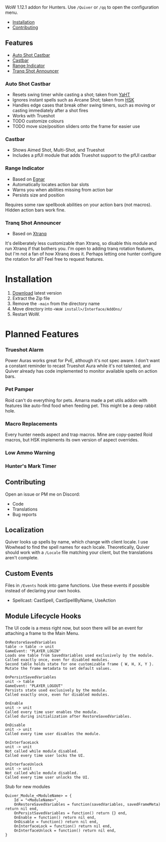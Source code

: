 WoW 1.12.1 addon for Hunters. Use `/Quiver` or `/qq` to open the configuration menu.

- [Installation](#installation)
- [Contributing](#contributing)

## Features
- [Auto Shot Castbar](#auto-shot-castbar)
- [Castbar](#castbar)
- [Range Indicator](#range-indicator)
- [Tranq Shot Announcer](#tranq-shot-announcer)

### Auto Shot Castbar
- Resets swing timer while casting a shot; taken from [YaHT](https://github.com/Aviana/YaHT/tree/1.12.1)
- Ignores instant spells such as Arcane Shot; taken from [HSK](https://github.com/anstellaire/HunterSwissKnife)
- Handles edge cases that break other swing timers, such as moving or casting immediately after a shot fires
- Works with Trueshot
- TODO customize colours
- TODO move size/position sliders onto the frame for easier use

### Castbar
- Shows Aimed Shot, Multi-Shot, and Trueshot
- Includes a pfUI module that adds Trueshot support to the pfUI castbar

### Range Indicator
- Based on [Egnar](https://github.com/Medeah/Egnar)
- Automatically locates action bar slots
- Warns you when abilities missing from action bar
- Persists size and position

Requires some raw spellbook abilities on your action bars (not macros). Hidden action bars work fine.

### Tranq Shot Announcer
- Based on [Xtranq](https://github.com/unknauwn/XTranqManager/tree/master)

It's deliberately less customizable than Xtranq, so disable this module and run Xtranq if that bothers you. I'm open to adding tranq rotation features, but I'm not a fan of how Xtranq does it. Perhaps letting one hunter configure the rotation for all? Feel free to request features.

# Installation
1. [Download](https://github.com/SabineWren/Quiver/archive/main.zip) latest version
2. Extract the Zip file
3. Remove the `-main` from the directory name
4. Move directory into `<WoW install>/Interface/AddOns/`
5. Restart WoW.

# Planned Features
### Trueshot Alarm
Power Auras works great for PvE, although it's not spec aware. I don't want a constant reminder to recast Trueshot Aura while it's not talented, and Quiver already has code implemented to monitor available spells on action bars.

### Pet Pamper
Roid can't do everything for pets. Amarra made a pet utils addon with features like auto-find food when feeding pet. This might be a deep rabbit hole.

### Macro Replacements
Every hunter needs aspect and trap macros. Mine are copy-pasted Roid macros, but HSK implements its own version of aspect overrides.

### Low Ammo Warning

### Hunter's Mark Timer

## Contributing
Open an issue or PM me on Discord:
- Code
- Translations
- Bug reports

## Localization
Quiver looks up spells by name, which change with client locale. I use Wowhead to find the spell names for each locale. Theoretically, Quiver should work with a `/Locale` file matching your client, but the translations aren't complete.

## Custom Events
Files in `/Events` hook into game functions. Use these events if possible instead of declaring your own hooks.
- Spellcast: CastSpell, CastSpellByName, UseAction

## Module Lifecycle Hooks
The UI code is a mess right now, but soon there will be an event for attaching a frame to the Main Menu.
```
OnRestoreSavedVariables
table -> table -> unit
GameEvent: "PLAYER_LOGIN"
Loads one table from SavedVariables used exclusively by the module.
Called exactly once, even for disabled modules.
Second table holds state for one customizable frame { W, H, X, Y }.
Mutate the frame metadata to set default values.

OnPersistSavedVariables
unit -> table
GameEvent: "PLAYER_LOGOUT"
Persists state used exclusively by the module.
Called exactly once, even for disabled modules.

OnEnable
unit -> unit
Called every time user enables the module.
Called during initialization after RestoreSavedVariables.

OnDisable
unit -> unit
Called every time user disables the module.

OnInterfaceLock
unit -> unit
Not called while module disabled.
Called every time user locks the UI.

OnInterfaceUnlock
unit -> unit
Not called while module disabled.
Called every time user unlocks the UI.
```
Stub for new modules
```
Quiver_Module_<ModuleName> = {
	Id = "<ModuleName>",
	OnRestoreSavedVariables = function(savedVariables, savedFrameMeta) return nil end,
	OnPersistSavedVariables = function() return {} end,
	OnEnable = function() return nil end,
	OnDisable = function() return nil end,
	OnInterfaceLock = function() return nil end,
	OnInterfaceUnlock = function() return nil end,
}
```

